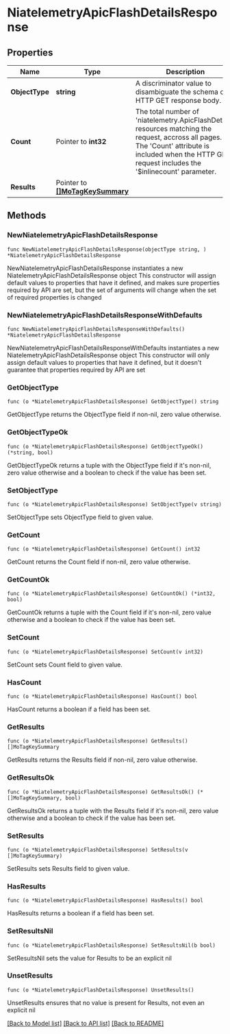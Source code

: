 # NiatelemetryApicFlashDetailsResponse

## Properties

Name | Type | Description | Notes
------------ | ------------- | ------------- | -------------
**ObjectType** | **string** | A discriminator value to disambiguate the schema of a HTTP GET response body. | 
**Count** | Pointer to **int32** | The total number of &#39;niatelemetry.ApicFlashDetails&#39; resources matching the request, accross all pages. The &#39;Count&#39; attribute is included when the HTTP GET request includes the &#39;$inlinecount&#39; parameter. | [optional] 
**Results** | Pointer to [**[]MoTagKeySummary**](MoTagKeySummary.md) |  | [optional] 

## Methods

### NewNiatelemetryApicFlashDetailsResponse

`func NewNiatelemetryApicFlashDetailsResponse(objectType string, ) *NiatelemetryApicFlashDetailsResponse`

NewNiatelemetryApicFlashDetailsResponse instantiates a new NiatelemetryApicFlashDetailsResponse object
This constructor will assign default values to properties that have it defined,
and makes sure properties required by API are set, but the set of arguments
will change when the set of required properties is changed

### NewNiatelemetryApicFlashDetailsResponseWithDefaults

`func NewNiatelemetryApicFlashDetailsResponseWithDefaults() *NiatelemetryApicFlashDetailsResponse`

NewNiatelemetryApicFlashDetailsResponseWithDefaults instantiates a new NiatelemetryApicFlashDetailsResponse object
This constructor will only assign default values to properties that have it defined,
but it doesn't guarantee that properties required by API are set

### GetObjectType

`func (o *NiatelemetryApicFlashDetailsResponse) GetObjectType() string`

GetObjectType returns the ObjectType field if non-nil, zero value otherwise.

### GetObjectTypeOk

`func (o *NiatelemetryApicFlashDetailsResponse) GetObjectTypeOk() (*string, bool)`

GetObjectTypeOk returns a tuple with the ObjectType field if it's non-nil, zero value otherwise
and a boolean to check if the value has been set.

### SetObjectType

`func (o *NiatelemetryApicFlashDetailsResponse) SetObjectType(v string)`

SetObjectType sets ObjectType field to given value.


### GetCount

`func (o *NiatelemetryApicFlashDetailsResponse) GetCount() int32`

GetCount returns the Count field if non-nil, zero value otherwise.

### GetCountOk

`func (o *NiatelemetryApicFlashDetailsResponse) GetCountOk() (*int32, bool)`

GetCountOk returns a tuple with the Count field if it's non-nil, zero value otherwise
and a boolean to check if the value has been set.

### SetCount

`func (o *NiatelemetryApicFlashDetailsResponse) SetCount(v int32)`

SetCount sets Count field to given value.

### HasCount

`func (o *NiatelemetryApicFlashDetailsResponse) HasCount() bool`

HasCount returns a boolean if a field has been set.

### GetResults

`func (o *NiatelemetryApicFlashDetailsResponse) GetResults() []MoTagKeySummary`

GetResults returns the Results field if non-nil, zero value otherwise.

### GetResultsOk

`func (o *NiatelemetryApicFlashDetailsResponse) GetResultsOk() (*[]MoTagKeySummary, bool)`

GetResultsOk returns a tuple with the Results field if it's non-nil, zero value otherwise
and a boolean to check if the value has been set.

### SetResults

`func (o *NiatelemetryApicFlashDetailsResponse) SetResults(v []MoTagKeySummary)`

SetResults sets Results field to given value.

### HasResults

`func (o *NiatelemetryApicFlashDetailsResponse) HasResults() bool`

HasResults returns a boolean if a field has been set.

### SetResultsNil

`func (o *NiatelemetryApicFlashDetailsResponse) SetResultsNil(b bool)`

 SetResultsNil sets the value for Results to be an explicit nil

### UnsetResults
`func (o *NiatelemetryApicFlashDetailsResponse) UnsetResults()`

UnsetResults ensures that no value is present for Results, not even an explicit nil

[[Back to Model list]](../README.md#documentation-for-models) [[Back to API list]](../README.md#documentation-for-api-endpoints) [[Back to README]](../README.md)


